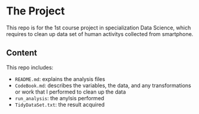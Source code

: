 # The Project
This repo is for the 1st course project in specialization Data Science, which requires to clean up data set of human activitys collected from smartphone. 

## Content
This repo includes:
* `README.md`: explains the analysis files
* `CodeBook.md`:  describes the variables, the data, and any transformations or work that I performed to clean up the data
* `run_analysis`: the anylsis performed
* `TidyDataSet.txt`: the result acquired
